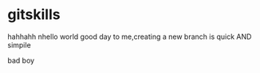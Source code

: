 # gitskills
hahhahh
nhello world
good day to me,creating a new branch is quick AND simpile

bad boy
